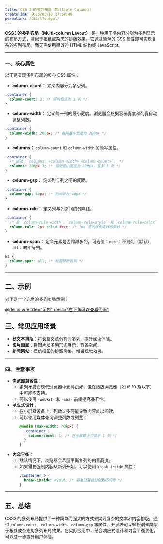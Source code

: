 ```yaml
---
title: CSS 3 的多列布局（Multiple Columns）
createTime: 2025/03/10 17:59:49
permalink: /CSS/l7on9gwl/
---
```


**CSS3 的多列布局（Multi-column Layout）** 是一种用于将内容分割为多列显示的布局方式，类似于报纸或杂志的排版效果。它通过简单的 CSS 属性即可实现复杂的多列布局，而无需使用额外的 HTML 结构或 JavaScript。

---

### 一、核心属性

以下是实现多列布局的核心 CSS 属性：

- **column-count：** 定义内容分为多少列。

```css
.container {
  column-count: 3; /* 将内容分为 3 列 */
}
```

- **column-width：** 定义每一列的最小宽度。浏览器会根据容器宽度和列宽自动调整列数。

```css
.container {
  column-width: 200px; /* 每列最小宽度为 200px */
}
```

- **columns：** `column-count` 和 `column-width` 的简写属性。

```css
.container {
  /* 语法：`columns: <column-width> <column-count>`。 */
  columns: 200px 3; /* 每列最小宽度为 200px，最多 3 列 */
}
```

- **column-gap：** 定义列与列之间的间距。

```css
.container {
  column-gap: 40px; /* 列间距为 40px */
}
```

- **column-rule：** 定义列与列之间的分隔线。

```css
.container {
  /* 是 `column-rule-width`、`column-rule-style` 和 `column-rule-color` 的简写属性。 */
  column-rule: 2px solid #ccc; /* 2px 宽的灰色实线分隔线 */
}
```

- **column-span：** 定义元素是否跨越多列。可选值：`none`：不跨列（默认）、`all`：跨所有列。

```css
h2 {
  column-span: all; /* 标题跨所有列 */
}
```

---

## 二、示例

以下是一个完整的多列布局示例：

@[demo vue title="示例" desc="右下角可以查看代码"](./demo/demo1.vue)

## 三、常见应用场景

- **长文本排版**：将长篇文章分割为多列，提升阅读体验。
- **图片画廊**：将图片以多列形式展示，节省空间。
- **新闻网站**：模仿报纸的排版风格，增强视觉效果。

---

### 四、注意事项

- **浏览器兼容性**：
  - 多列布局在现代浏览器中支持良好，但在旧版浏览器（如 IE 10 及以下）中可能不支持。
  - 可以使用 `-webkit-` 和 `-moz-` 前缀提高兼容性。
- **响应式设计**：
  - 在小屏幕设备上，列数过多可能导致内容难以阅读。
  - 可以使用媒体查询调整列数或列宽：
    ```css
    @media (max-width: 768px) {
      .container {
        column-count: 1; /* 在小屏幕上只显示 1 列 */
      }
    }
    ```
- **内容平衡**：
  - 默认情况下，浏览器会尽量平衡各列的内容高度。
  - 如果需要强制内容从新列开始，可以使用 `break-inside` 属性：
    ```css
    .container p {
      break-inside: avoid; /* 避免段落被分割到不同列 */
    }
    ```

---

## 五、总结

CSS3 的多列布局提供了一种简单而强大的方式来实现复杂的文本和内容排版。通过 `column-count`、`column-width`、`column-gap` 等属性，开发者可以轻松创建类似于报纸或杂志的多列布局效果。在实际应用中，结合响应式设计和内容平衡优化，可以进一步提升用户体验。
